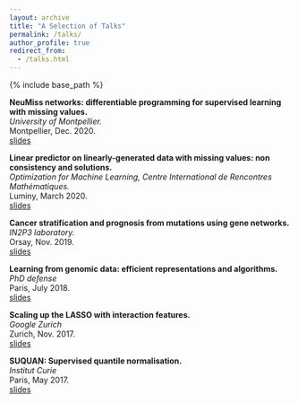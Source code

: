 ```yaml
---
layout: archive
title: "A Selection of Talks"
permalink: /talks/
author_profile: true
redirect_from:
  - /talks.html
---
```


{% include base_path %}

**NeuMiss networks: differentiable programming for supervised learning with missing values.**  
*University of Montpellier.*  
Montpellier, Dec. 2020.  
[slides](/files/20201207_Montpellier_NeuMiss.pdf)

**Linear predictor on linearly-generated data with missing values: non consistency and solutions.**  
*Optimization for Machine Learning, Centre International de Rencontres Mathématiques.*  
Luminy, March 2020.  
[slides](/files/20200309_AIstats2020_CIRM.pdf)

**Cancer stratification and prognosis from mutations using gene networks.**  
*IN2P3 laboratory.*  
Orsay, Nov. 2019.  
[slides](files/20191126_LAL.pdf)

**Learning from genomic data: efficient representations and algorithms.**  
*PhD defense*  
Paris, July 2018.  
[slides](/files/20180703_defense.pdf)

**Scaling up the LASSO with interaction features.**  
*Google Zurich*  
Zurich, Nov. 2017.  
[slides](/files/20171107_Google.pdf)

**SUQUAN: Supervised quantile normalisation.**  
*Institut Curie*  
Paris, May 2017.  
[slides](/files/20170328_CBIO_meeting.pdf)